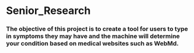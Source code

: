 # Senior_Research
 
### The objective of this project is to create a tool for users to type in symptoms they may have and the machine will determine your condition based on medical websites such as WebMd.
